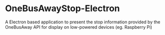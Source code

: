 # OneBusAwayStop-Electron
A Electron based application to present the stop information provided by the OneBusAway API for display on low-powered devices (eg. Raspberry Pi)
